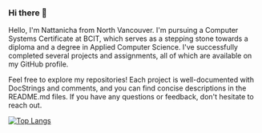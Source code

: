 ### Hi there 👋
Hello, I'm Nattanicha from North Vancouver. I'm pursuing a Computer Systems Certificate at BCIT, which serves as a stepping stone towards a diploma and a degree in Applied Computer Science. I've successfully completed several projects and assignments, all of which are available on my GitHub profile. 

Feel free to explore my repositories! Each project is well-documented with DocStrings and comments, and you can find concise descriptions in the README.md files. If you have any questions or feedback, don't hesitate to reach out.


[![Top Langs](https://github-readme-stats.vercel.app/api/top-langs/?username=NichapraeNiw&layout=donut)](https://github.com/anuraghazra/github-readme-stats)
